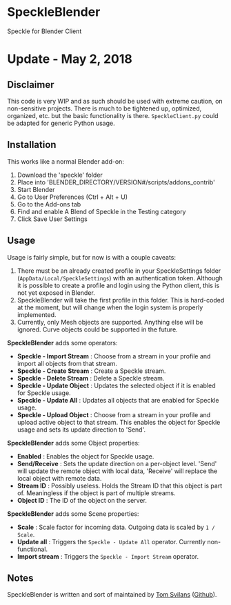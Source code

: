 # SpeckleBlender
Speckle for Blender Client

# Update - May 2, 2018
## Disclaimer
This code is very WIP and as such should be used with extreme caution, on non-sensitive projects.
There is much to be tightened up, optimized, organized, etc. but the basic functionality is there.
`SpeckleClient.py` could be adapted for generic Python usage.

## Installation

This works like a normal Blender add-on:
1. Download the 'speckle' folder
2. Place into 'BLENDER_DIRECTORY/VERSION#/scripts/addons_contrib'
3. Start Blender
4. Go to User Preferences (Ctrl + Alt + U)
5. Go to the Add-ons tab
6. Find and enable A Blend of Speckle in the Testing category
7. Click Save User Settings

## Usage

Usage is fairly simple, but for now is with a couple caveats:
1. There must be an already created profile in your SpeckleSettings folder (`AppData/Local/SpeckleSettings`) with an authentication token. Although it is possible to create a profile and login using the Python client, this is not yet exposed in Blender.
2. SpeckleBlender will take the first profile in this folder. This is hard-coded at the moment, but will change when the login system is properly implemented.
3. Currently, only Mesh objects are supported. Anything else will be ignored. Curve objects could be supported in the future.

**SpeckleBlender** adds some operators:
- **Speckle - Import Stream** : Choose from a stream in your profile and import all objects from that stream.
- **Speckle - Create Stream** : Create a Speckle stream.
- **Speckle - Delete Stream** : Delete a Speckle stream.
- **Speckle - Update Object** : Updates the selected object if it is enabled for Speckle usage.
- **Speckle - Update All** : Updates all objects that are enabled for Speckle usage.
- **Speckle - Upload Object** : Choose from a stream in your profile and upload active object to that stream. This enables the object for Speckle usage and sets its update direction to 'Send'.

**SpeckleBlender** adds some Object properties:
- **Enabled** : Enables the object for Speckle usage.
- **Send/Receive** : Sets the update direction on a per-object level. 'Send' will update the remote object with local data, 'Receive' will replace the local object with remote data.
- **Stream ID** : Possibly useless. Holds the Stream ID that this object is part of. Meaningless if the object is part of multiple streams.
- **Object ID** : The ID of the object on the server.

**SpeckleBlender** adds some Scene properties:
- **Scale** : Scale factor for incoming data. Outgoing data is scaled by `1 / Scale`.
- **Update all** : Triggers the `Speckle - Update All` operator. Currently non-functional.
- **Import stream** : Triggers the `Speckle - Import Stream` operator.

## Notes
SpeckleBlender is written and sort of maintained by [Tom Svilans](http://tomsvilans.com) ([Github](https://github.com/tsvilans)).
